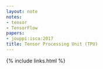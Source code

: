 ```yaml
---
layout: note
notes:
- tensor
- TensorFlow
papers:
- jouppi:isca:2017
title: Tensor Processing Unit (TPU)
---
```

{% include links.html %}
